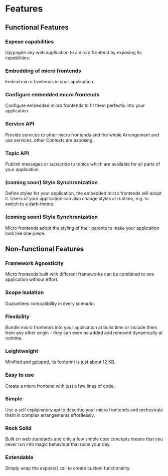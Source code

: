 # Features

## Functional Features

### Expose capabilities
Upgragde any web application to a micro frontend by exposing its capabilities.

### Embedding of micro frontends
Embed micro frontends in your application.

### Configure embedded micro frontends
Configure embedded micro frontends to fit them perfectly into your application.

### Service API
Provide services to other micro frontends and the whole Arrangement and use services, other Contexts are exposing.

### Topic API
Publish messages or subscribe to topics which are available for all parts of your application.

### (coming soon) Style Synchronization
Define styles for your application, the embedded micro frontends will adopt it. Users of your application can also change styles at runtime, e.g. to switch to a dark-theme.

### (coming soon) Style Synchronization
Micro frontends adopt the styling of their parents to make your application look like one piece.

## Non-functional Features

### Framework Agnosticity
Micro frontends built with different frameworks can be combined to one application without effort.

### Scope Isolation
Guarantees compatibility in every scenario.

### Flexibility
Bundle micro frontends into your application at build time or include them from any other origin - they can even be added and removed dynamically at runtime.

### Leightweight
Minified and gzipped, its footprint is just about 12 KB.

### Easy to use
Create a micro frontend with just a few lines of code.

### Simple
Use a self explainatory api to describe your micro frontends and orchestrate them in complex arrangements effortlessly.

### Rock Solid
Built on web standards and only a few simple core concepts means that you never run into magic behaviour that ruins your day.

### Extendable
Simply wrap the expose() call to create custom functionality.
